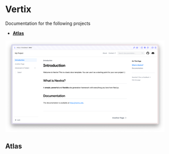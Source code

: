 # Vertix

Documentation for the following projects

- [**Atlas**](https://atlas.vertix.tech)

[![](.github/screenshot.png)](https://nextra-docs-template.vercel.app)

## Atlas
